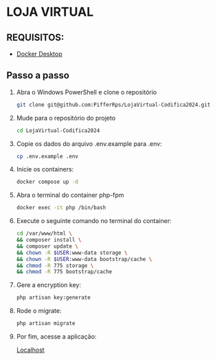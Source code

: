 # LOJA VIRTUAL

## REQUISITOS:
- [Docker Desktop](https://www.docker.com/products/docker-desktop/)

## Passo a passo

1. Abra o Windows PowerShell e clone o repositório
    ```BASH
    git clone git@github.com:PifferRps/LojaVirtual-Codifica2024.git
    ```

2. Mude para o repositório do projeto
    ```BASH
    cd LojaVirtual-Codifica2024
    ```

3. Copie os dados do arquivo .env.example para .env:
    ```BASH
    cp .env.example .env
    ```
4. Inicie os containers:
    ```BASH
   docker compose up -d
    ```
5. Abra o terminal do container php-fpm
    ```BASH
   docker exec -it php /bin/bash
    ```

6. Execute o seguinte comando no terminal do container:
    ```BASH
    cd /var/www/html \
    && composer install \
    && composer update \
    && chown -R $USER:www-data storage \
    && chown -R $USER:www-data bootstrap/cache \
    && chmod -R 775 storage \
    && chmod -R 775 bootstrap/cache
    ```

7. Gere a encryption key:
    ```BASH
   php artisan key:generate
    ```

8. Rode o migrate:
    ```BASH
    php artisan migrate
    ```

9. Por fim, acesse a aplicação:

    [Localhost](http://localhost)

